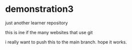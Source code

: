 # demonstration3
just another learner repository


this is ine if the many websites that use git
 
i really want to push this to the main branch. hope it works.

